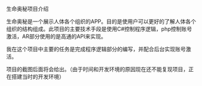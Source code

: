 生命奥秘项目介绍

生命奥秘是一个展示人体各个组织的APP。目的是使用户可以更好的了解人体各个组织的结构组成。此项目的主要技术手段是使用C#控制程序逻辑，php控制账号激活，AR部分使用的是高通的API来实现。

我在这个项目中主要的任务是完成程序逻辑部分的编写，并配合后台实现账号激活。

项目的截图后面将会给出。（由于时间和开发环境的原因现在还不能复现项目，正在搭建当时的开发环境）
